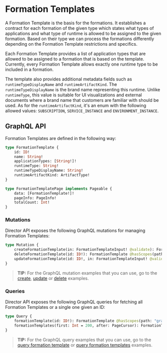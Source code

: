 # Formation Templates

A Formation Template is the basis for the formations. 
It establishes a contract for each formation of the given type which states what types of applications and what type of runtime is allowed to be assigned to the given formation.
Based on their type we can process the formations differently depending on the Formation Template restrictions and specifics.


Each Formation Template provides a list of application types that are allowed to be assigned to a formation that is based on the template. Currently, every Formation Template allows exactly one runtime type to be included in a formation.

The template also provides additional metadata fields such as `runtimeTypeDisplayName` and `runtimeArtifactKind`.
The `runtimeTypeDisplayName` is the brand name representing this runtime. Unlike `runtimeType`, this value is suitable for UI visualizations and external documents where a brand name that customers are familiar with should be used. As for the `runtimeArtifactKind`, it's an enum with the following allowed values: `SUBSCRIPTION`, `SERVICE_INSTANCE`  and `ENVIRONMENT_INSTANCE`.

## GraphQL API
Formation Templates are defined in the following way:
```graphql
type FormationTemplate {
    id: ID!
    name: String!
    applicationTypes: [String!]!
    runtimeType: String!
    runtimeTypeDisplayName: String!
    runtimeArtifactKind: ArtifactType!
}

type FormationTemplatePage implements Pageable {
    data: [FormationTemplate!]!
    pageInfo: PageInfo!
    totalCount: Int!
}
```

### Mutations
Director API exposes the following GraphQL mutations for managing Formation Templates: 
```graphql
type Mutation {
    createFormationTemplate(in: FormationTemplateInput! @validate): FormationTemplate @hasScopes(path: "graphql.mutation.createFormationTemplate")
    deleteFormationTemplate(id: ID!): FormationTemplate @hasScopes(path: "graphql.mutation.deleteFormationTemplate")
    updateFormationTemplate(id: ID!, in: FormationTemplateInput! @validate): FormationTemplate @hasScopes(path: "graphql.mutation.updateFormationTemplate")
}
```
> **TIP:** For the GraphQL mutation examples that you can use, go to the [create](https://github.com/kyma-incubator/compass/tree/main/components/director/examples/create-formation-template/create-formation-template.graphql), [update](https://github.com/kyma-incubator/compass/tree/main/components/director/examples/update-formation-template/update-formation-template.graphql) or [delete](https://github.com/kyma-incubator/compass/tree/main/components/director/examples/delete-formation-template/delete-formation-template.graphql) examples.


### Queries 
Director API exposes the following GraphQL queries for fetching all Formation Templates or a single one given an ID:
```graphql
type Query {
    formationTemplate(id: ID!): FormationTemplate @hasScopes(path: "graphql.query.formationTemplate")
    formationTemplates(first: Int = 200, after: PageCursor): FormationTemplatePage! @hasScopes(path: "graphql.query.formationTemplates")
}
```
> **TIP:** For the GraphQL query examples that you can use, go to the [query formation template](https://github.com/kyma-incubator/compass/tree/main/components/director/examples/query-formation-template/query-formation-template.graphql) or [query formation templates](https://github.com/kyma-incubator/compass/tree/main/components/director/examples/query-formation-templates/query-formation-templates.graphql) examples.
